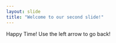 ```yaml
---
layout: slide
title: "Welcome to our second slide!"
---
```

Happy Time!
Use the left arrow to go back!
